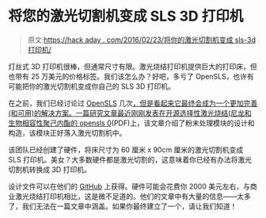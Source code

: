 # 将您的激光切割机变成 SLS 3D 打印机

> 原文:[https://hack aday . com/2016/02/23/将你的激光切割机变成 sls-3d 打印机/](https://hackaday.com/2016/02/23/turn-your-laser-cutter-into-a-sls-3d-printer/)

灯丝式 3D 打印机很棒，但通常尺寸有限。激光烧结打印机提供巨大的打印床，但也带有 25 万美元的价格标签。我们该怎么办？好吧，多亏了 OpenSLS，也许有可能把你的激光切割机变成你自己的 SLS 3D 打印机。

在之前，我们已经讨论过 [OpenSLS](http://reprap.org/wiki/OpenSLS) 几次[，但是看起来它最终会成为一个更加完善(和可用)的解决方案。一篇研究文章最近刚刚发表在](http://hackaday.com/2014/06/02/turning-a-laser-cutter-into-a-3d-printer-with-opensls/)[开源选择性激光烧结(尼龙和生物相容性聚己内酯的 opensls 0](http://journals.plos.org/plosone/article/asset?id=10.1371%2Fjournal.pone.0147399.PDF)(PDF)上，该文章介绍了粉末处理模块的设计和构造，该模块正好落入激光切割机中。

该团队已经创建了硬件，将床尺寸为 60 厘米 x 90cm 厘米的激光切割机变成 SLS 打印机。美女？大多数硬件都是激光切割的，这意味着你已经有办法将激光切割机转换成 3D 打印机。

设计文件可以在他们的 [GitHub](https://github.com/MillerLabFTW/OpenSLS) 上获得。硬件可能会花费你 2000 美元左右，与商业激光烧结打印机相比，这是微不足道的。他们的文章中有大量的信息——太多了，我们无法在一篇文章中涵盖。如果你最终建立了一个，请让我们知道！